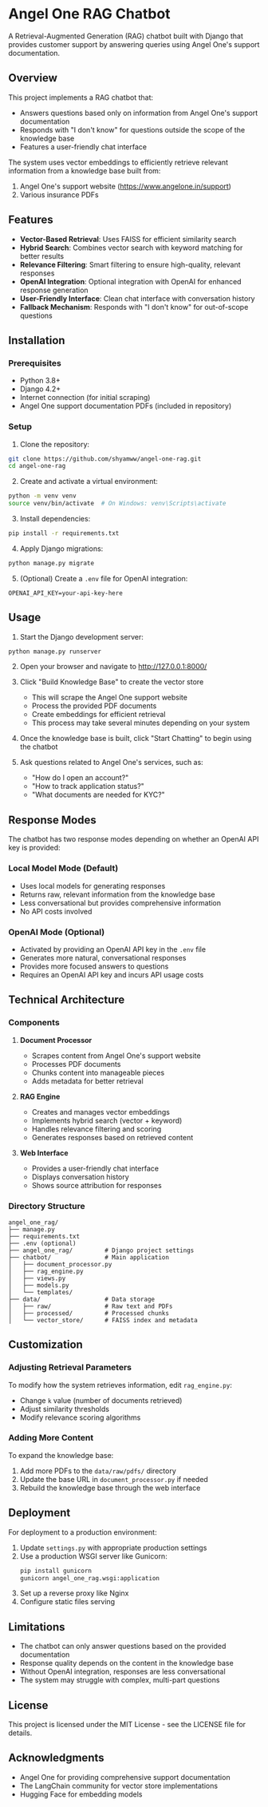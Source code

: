 # Angel One RAG Chatbot

A Retrieval-Augmented Generation (RAG) chatbot built with Django that provides customer support by answering queries using Angel One's support documentation.

## Overview

This project implements a RAG chatbot that:
- Answers questions based only on information from Angel One's support documentation
- Responds with "I don't know" for questions outside the scope of the knowledge base
- Features a user-friendly chat interface

The system uses vector embeddings to efficiently retrieve relevant information from a knowledge base built from:
1. Angel One's support website (https://www.angelone.in/support)
2. Various insurance PDFs

## Features

- **Vector-Based Retrieval**: Uses FAISS for efficient similarity search
- **Hybrid Search**: Combines vector search with keyword matching for better results
- **Relevance Filtering**: Smart filtering to ensure high-quality, relevant responses
- **OpenAI Integration**: Optional integration with OpenAI for enhanced response generation
- **User-Friendly Interface**: Clean chat interface with conversation history
- **Fallback Mechanism**: Responds with "I don't know" for out-of-scope questions

## Installation

### Prerequisites
- Python 3.8+
- Django 4.2+
- Internet connection (for initial scraping)
- Angel One support documentation PDFs (included in repository)

### Setup

1. Clone the repository:
```bash
git clone https://github.com/shyamww/angel-one-rag.git
cd angel-one-rag
```

2. Create and activate a virtual environment:
```bash
python -m venv venv
source venv/bin/activate  # On Windows: venv\Scripts\activate
```

3. Install dependencies:
```bash
pip install -r requirements.txt
```

4. Apply Django migrations:
```bash
python manage.py migrate
```

5. (Optional) Create a `.env` file for OpenAI integration:
```
OPENAI_API_KEY=your-api-key-here
```

## Usage

1. Start the Django development server:
```bash
python manage.py runserver
```

2. Open your browser and navigate to http://127.0.0.1:8000/

3. Click "Build Knowledge Base" to create the vector store
   - This will scrape the Angel One support website
   - Process the provided PDF documents
   - Create embeddings for efficient retrieval
   - This process may take several minutes depending on your system

4. Once the knowledge base is built, click "Start Chatting" to begin using the chatbot

5. Ask questions related to Angel One's services, such as:
   - "How do I open an account?"
   - "How to track application status?"
   - "What documents are needed for KYC?"

## Response Modes

The chatbot has two response modes depending on whether an OpenAI API key is provided:

### Local Model Mode (Default)
- Uses local models for generating responses
- Returns raw, relevant information from the knowledge base
- Less conversational but provides comprehensive information
- No API costs involved

### OpenAI Mode (Optional)
- Activated by providing an OpenAI API key in the `.env` file
- Generates more natural, conversational responses
- Provides more focused answers to questions
- Requires an OpenAI API key and incurs API usage costs

## Technical Architecture

### Components

1. **Document Processor**
   - Scrapes content from Angel One's support website
   - Processes PDF documents
   - Chunks content into manageable pieces
   - Adds metadata for better retrieval

2. **RAG Engine**
   - Creates and manages vector embeddings
   - Implements hybrid search (vector + keyword)
   - Handles relevance filtering and scoring
   - Generates responses based on retrieved content

3. **Web Interface**
   - Provides a user-friendly chat interface
   - Displays conversation history
   - Shows source attribution for responses

### Directory Structure

```
angel_one_rag/
├── manage.py
├── requirements.txt
├── .env (optional)
├── angel_one_rag/         # Django project settings
├── chatbot/               # Main application
│   ├── document_processor.py
│   ├── rag_engine.py
│   ├── views.py
│   ├── models.py
│   └── templates/
├── data/                  # Data storage
│   ├── raw/               # Raw text and PDFs
│   ├── processed/         # Processed chunks
│   └── vector_store/      # FAISS index and metadata
```

## Customization

### Adjusting Retrieval Parameters

To modify how the system retrieves information, edit `rag_engine.py`:

- Change `k` value (number of documents retrieved)
- Adjust similarity thresholds
- Modify relevance scoring algorithms

### Adding More Content

To expand the knowledge base:
1. Add more PDFs to the `data/raw/pdfs/` directory
2. Update the base URL in `document_processor.py` if needed
3. Rebuild the knowledge base through the web interface

## Deployment

For deployment to a production environment:

1. Update `settings.py` with appropriate production settings
2. Use a production WSGI server like Gunicorn:
   ```bash
   pip install gunicorn
   gunicorn angel_one_rag.wsgi:application
   ```
3. Set up a reverse proxy like Nginx
4. Configure static files serving

## Limitations

- The chatbot can only answer questions based on the provided documentation
- Response quality depends on the content in the knowledge base
- Without OpenAI integration, responses are less conversational
- The system may struggle with complex, multi-part questions

## License

This project is licensed under the MIT License - see the LICENSE file for details.

## Acknowledgments

- Angel One for providing comprehensive support documentation
- The LangChain community for vector store implementations
- Hugging Face for embedding models